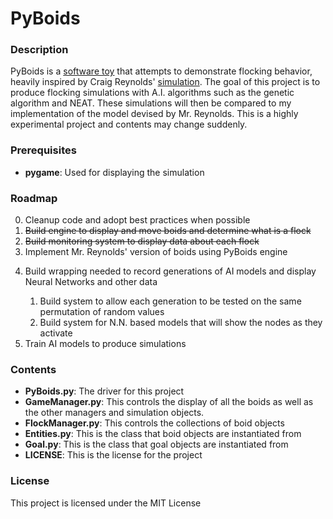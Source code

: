 # PyBoids

### Description
PyBoids is a [software toy](https://en.wikipedia.org/wiki/Toy_program "The heck is that?") that attempts to demonstrate flocking behavior, heavily inspired by Craig Reynolds' [simulation](https://www.red3d.com/cwr/boids/ "Mr. Reynold's boids").
The goal of this project is to produce flocking simulations with A.I. algorithms such as the genetic algorithm and NEAT.
These simulations will then be compared to my implementation of the model devised by Mr. Reynolds.
This is a highly experimental project and contents may change suddenly.

### Prerequisites
* **pygame**: Used for displaying the simulation


### Roadmap
0. Cleanup code and adopt best practices when possible
1. ~~Build engine to display and move boids and determine what is a flock~~
2. ~~Build monitoring system to display data about each flock~~
3. Implement Mr. Reynolds' version of boids using PyBoids engine
<ol start = 4>
    <li> Build wrapping needed to record generations of AI models and display Neural Networks and other data</li>
    <ol start = i>
        <li>Build system to allow each generation to be tested on the same permutation of random values</li>
        <li>Build system for N.N. based models that will show the nodes as they activate</li>
    </ol>
    <li>Train AI models to produce simulations</li>
</ol>



### Contents
* **PyBoids.py**: The driver for this project
* **GameManager.py**: This controls the display of all the boids as well as the other managers and simulation objects.
* **FlockManager.py**: This controls the collections of boid objects
* **Entities.py**: This is the class that boid objects are instantiated from
* **Goal.py**: This is the class that goal objects are instantiated from
* **LICENSE**: This is the license for the project

### License
This project is licensed under the MIT License
